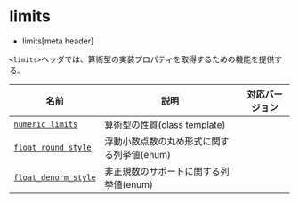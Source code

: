 # limits
* limits[meta header]


`<limits>`ヘッダでは、算術型の実装プロパティを取得するための機能を提供する。

| 名前 | 説明 | 対応バージョン |
|--------------------------------------------------------|------------------------------|-------|
| [`numeric_limits`](limits/numeric_limits.md)         | 算術型の性質(class template) | |
| [`float_round_style`](limits/float_round_style.md)   | 浮動小数点数の丸め形式に関する列挙値(enum) | |
| [`float_denorm_style`](limits/float_denorm_style.md) | 非正規数のサポートに関する列挙値(enum) | |


